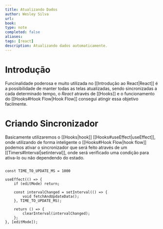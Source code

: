 ```yaml
---
title: Atualizando Dados
author: Wesley Silva
url:
book:
type: note
completed: false
aliases:
tags: [react]
description: Atualizando dados automaticamente.
---
```

# Introdução
Funcinalidade poderosa e muito utilizada no [[Introdução ao React|React]] é a possibilidade de manter todas as telas atualizadas, sendo sincronizadas a cada determinado tempo, o _React_ através de [[Hooks]] e o funcionamento do [[Hooks#Hook Flow|Hook Flow]] consegui atingir essa objetivo facilmente.

# Criando Sincronizador
Basicamente utilizaremos o [[Hooks|hook]] [[Hooks#useEffect|useEffect]], onde utilizando de forma inteligente o [[Hooks#Hook Flow|hook flow]] podemos ativar o sincronizador que será feito através de um [[Timers#Interval|setinterval]], onde será verificado uma condição para ativa-lo ou não dependendo do estado.

```tsx

const TIME_TO_UPDATE_MS = 1000

useEffect(() => {
	if (editMode) return;
	
	const intervalChanged = setInterval(() => {
		void fetchAndUpdateData();
	}, TIME_TO_UPDATE_MS);
	
	return () => {
		clearInterval(intervalChanged);
	};
}, [editMode]);
```
